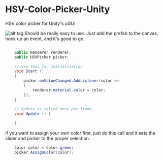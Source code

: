 HSV-Color-Picker-Unity
======================

HSV color picker for Unity's uGUI

![alt tag](http://forum.unity3d.com/attachments/screen-shot-2014-11-30-at-7-25-50-am-png.119972/)
Should be really easy to use. Just add the prefab to the canvas, hook up an event, and it's good to go.
```csharp

    public Renderer renderer;
	public HSVPicker picker;
     
	// Use this for initialization
	void Start ()
	{
		picker.onValueChanged.AddListener(color =>
		{
			renderer.material.color = color;
		});
	}
 
	// Update is called once per frame
	void Update () {
 
	}
  ```

if you want to assign your own color first, just do this call and it sets the slider and picker to the proper selection.

```csharp
    Color color = Color.green;
    picker.AssignColor(color);
```
